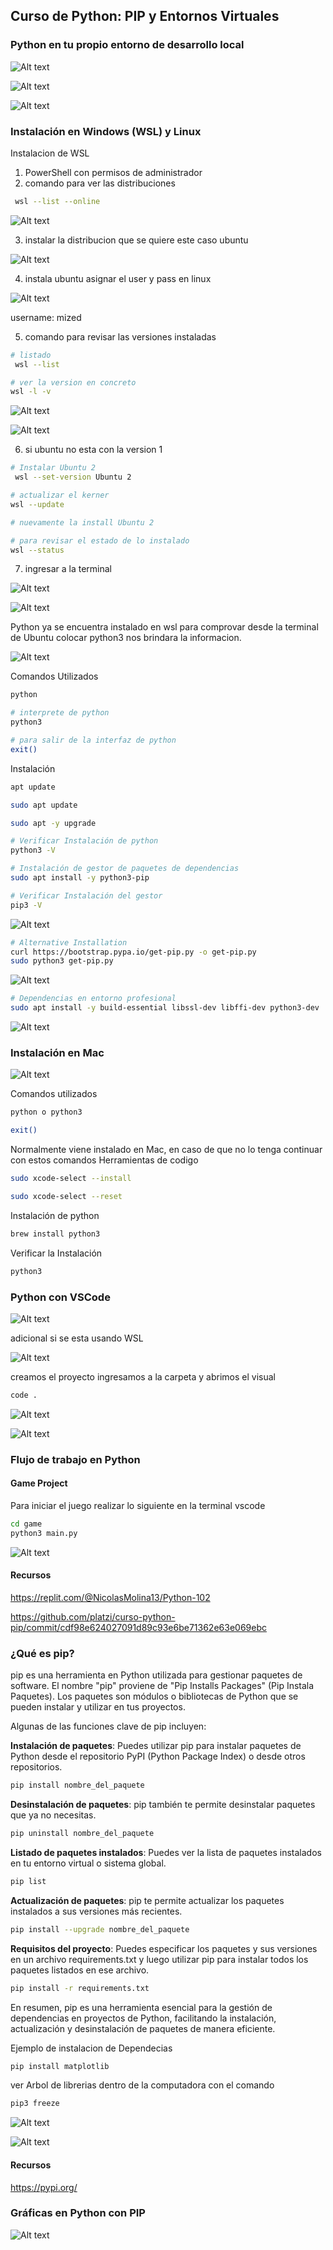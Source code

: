 ## Curso de Python: PIP y Entornos Virtuales

### Python en tu propio entorno de desarrollo local

![Alt text](image.png)

![Alt text](image-1.png)

![Alt text](image-2.png)

### Instalación en Windows (WSL) y Linux

Instalacion de WSL

1) PowerShell con permisos de administrador
2) comando para ver las distribuciones

```bash
 wsl --list --online
```

![Alt text](image-3.png)

3) instalar la distribucion que se quiere este caso ubuntu

![Alt text](image-4.png)

4) instala ubuntu asignar el user y pass en linux

![Alt text](image-5.png)

username: mized

5) comando para revisar las versiones instaladas
   
```bash
# listado 
 wsl --list

# ver la version en concreto
wsl -l -v
```
![Alt text](image-6.png)

![Alt text](image-7.png)

6) si ubuntu no esta con la version 1 

```bash
# Instalar Ubuntu 2
 wsl --set-version Ubuntu 2

# actualizar el kerner
wsl --update

# nuevamente la install Ubuntu 2

# para revisar el estado de lo instalado
wsl --status
```

7) ingresar a la terminal 

![Alt text](image-8.png)

![Alt text](image-9.png)



Python ya se encuentra instalado en wsl para comprovar desde la terminal de Ubuntu colocar python3 nos brindara la informacion.

![Alt text](image-10.png)

Comandos Utilizados

```bash
python

# interprete de python
python3

# para salir de la interfaz de python
exit()
```

Instalación

```bash
apt update

sudo apt update

sudo apt -y upgrade
```

```bash
# Verificar Instalación de python
python3 -V
```

```bash
# Instalación de gestor de paquetes de dependencias
sudo apt install -y python3-pip
```

```bash
# Verificar Instalación del gestor
pip3 -V
```
![Alt text](image-12.png)

```bash
# Alternative Installation
curl https://bootstrap.pypa.io/get-pip.py -o get-pip.py
sudo python3 get-pip.py
```

![Alt text](image-11.png)

```bash
# Dependencias en entorno profesional
sudo apt install -y build-essential libssl-dev libffi-dev python3-dev
```
![Alt text](image-13.png)

### Instalación en Mac

![Alt text](image-14.png)

Comandos utilizados

```bash
python o python3

exit()
```

Normalmente viene instalado en Mac, en caso de que no lo tenga continuar con estos comandos Herramientas de codigo

```bash
sudo xcode-select --install

sudo xcode-select --reset
```

Instalación de python

```bash
brew install python3
```

Verificar la Instalación

```bash
python3
```

### Python con VSCode

![Alt text](image-15.png)

adicional si se esta usando WSL

![Alt text](image-16.png)

creamos el proyecto ingresamos a la carpeta y abrimos el visual

```bash
code .
```

![Alt text](image-17.png)

![Alt text](image-18.png)

### Flujo de trabajo en Python

#### Game Project

Para iniciar el juego realizar lo siguiente en la terminal vscode

```sh
cd game
python3 main.py
```

![Alt text](image-19.png)


#### Recursos

https://replit.com/@NicolasMolina13/Python-102

https://github.com/platzi/curso-python-pip/commit/cdf98e624027091d89c93e6be71362e63e069ebc


### ¿Qué es pip?

pip es una herramienta en Python utilizada para gestionar paquetes de software. El nombre "pip" proviene de "Pip Installs Packages" (Pip Instala Paquetes). Los paquetes son módulos o bibliotecas de Python que se pueden instalar y utilizar en tus proyectos.

Algunas de las funciones clave de pip incluyen:

**Instalación de paquetes**: Puedes utilizar pip para instalar paquetes de Python desde el repositorio PyPI (Python Package Index) o desde otros repositorios.

```sh
pip install nombre_del_paquete
```

**Desinstalación de paquetes**: pip también te permite desinstalar paquetes que ya no necesitas.

```sh
pip uninstall nombre_del_paquete
```

**Listado de paquetes instalados**: Puedes ver la lista de paquetes instalados en tu entorno virtual o sistema global.

```sh
pip list
```

**Actualización de paquetes**: pip te permite actualizar los paquetes instalados a sus versiones más recientes.

```sh
pip install --upgrade nombre_del_paquete
```

**Requisitos del proyecto**: Puedes especificar los paquetes y sus versiones en un archivo requirements.txt y luego utilizar pip para instalar todos los paquetes listados en ese archivo.

```sh
pip install -r requirements.txt
```

En resumen, pip es una herramienta esencial para la gestión de dependencias en proyectos de Python, facilitando la instalación, actualización y desinstalación de paquetes de manera eficiente.

Ejemplo de instalacion de Dependecias

```sh
pip install matplotlib
```

ver Arbol de librerias dentro de la computadora con el comando 

```sh
pip3 freeze 
```

![Alt text](image-20.png)

![Alt text](image-21.png)

#### Recursos

https://pypi.org/


### Gráficas en Python con PIP

![Alt text](image-22.png)

